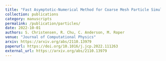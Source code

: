 ```yaml
---
title: "Fast Asymptotic-Numerical Method for Coarse Mesh Particle Simulation in Channels of Arbitrary Cross Section"
collection: publications
category: manuscripts
permalink: /publication/particles/
date: 2022-10-01
authors: S. Christensen, R. Chu, C. Anderson, M. Roper
venue: "Journal of Computational Physics"
arxiv: https://arxiv.org/abs/2110.13979
paperurl: https://doi.org/10.1016/j.jcp.2022.111263
external_url: https://arxiv.org/abs/2110.13979
---
```

